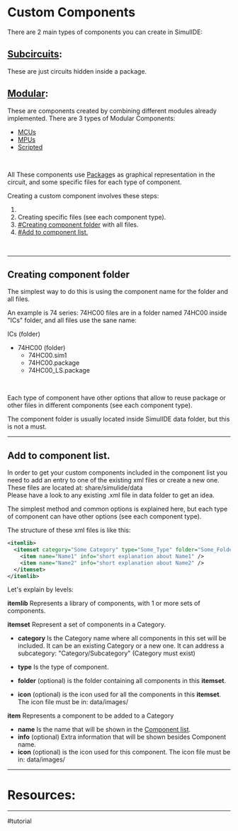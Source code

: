 # Custom Components

There are 2 main types of components you can create in SimulIDE:

## [Subcircuits](1-Circuit/Components/Subcircuits.md):
These are just circuits hidden inside a package.
<br>

## [Modular](1-Circuit/Components/Modular%20Components/Modular.md):
These are components created by combining different modules already implemented.
There are 3 types of Modular Components:
- [MCUs](1-Circuit/Components/Modular%20Components/Microcontrollers/MCUs.md)
- [MPUs](1-Circuit/Components/Modular%20Components/2-Microprocessors/MPUs.md)
- [Scripted](1-Circuit/Components/Modular%20Components/Scripted/Scripted.md)
<br>

All These components use [Package](1-Circuit/Components/11-Other/Package.md)s as graphical representation in the circuit, and some specific files for each type of component.

Creating a custom component involves these steps:

1. [](1-Circuit/Components/11-Other/Package.md#Creating%20Package%20File|Creating%20Package%20File.)
2. Creating specific files (see each component type).
3. [#Creating component folder](#Creating%20component%20folder) with all files.
4. [#Add to component list.](#Add%20to%20component%20list.)
<br>

---

## Creating component folder

The simplest way to do this is using the component name for the folder and all files.

An example is 74 series:
74HC00 files are in a folder named 74HC00 inside "ICs" folder, and all files use the sane name:

ICs (folder)  
- 74HC00 (folder) 
    - 74HC00.sim1
    - 74HC00.package
    -  74HC00_LS.package  
<br>

Each type of component have other options that allow to reuse package or other files in different components (see each component type).

The component folder is usually located inside SimulIDE data folder, but this is not a must.
<br>

---

## Add to component list.

In order to get your custom components included in the component list you need to add an entry to one of the existing xml files or create a new one.
These files are located at: share/simulide/data  
Please have a look to any existing .xml file in data folder to get an idea.

The simplest method and common options is explained here, but each type of component can have other options (see each component type).

The structure of these xml files is like this:  

```xml
<itemlib>  
  <itemset category="Some Category" type="Some_Type" folder="Some_Folder">  
	<item name="Name1" info="short explanation about Name1" />  
	<item name="Name2" info="short explanation about Name2" />  
  </itemset>
</itemlib>
```
  
Let's explain by levels:

**itemlib** Represents a library of components, with 1 or more sets of components.

**itemset** Represent a set of components in a Category.

- **category** Is the Category name where all components in this set will be included.
    It can be an existing Category or a new one.
    It can address a subcategory: "Category/Subcategory" (Category must exist)

- **type** Is the type of component.
- **folder** (optional) is the folder containing all components in this **itemset**.
- **icon** (optional) is the icon used for all the components in this **itemset**.
    The icon file must be in: data/images/

  
**item** Represents a component to be added to a Category

- **name** Is the name that will be shown in the [Component list](1-Circuit/Components/Component%20list.md).
- **info** (optional) Extra information that will be shown besides Component name.
- **icon** (optional) is the icon used for this component.  The icon file must be in: data/images/


---

# Resources:


---

#tutorial 
